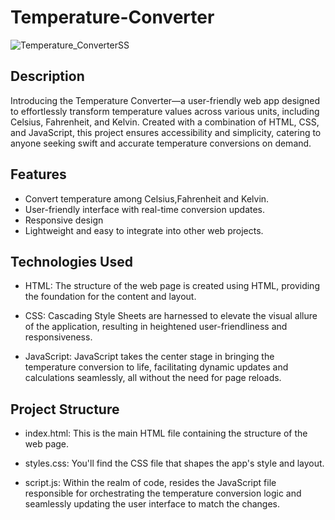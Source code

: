 # Temperature-Converter
![Temperature_ConverterSS](https://github.com/Laharireddy-95/Temperature_Converter/assets/126745704/1b947472-d9b9-4742-9ff7-2bd6e479cf8a)

## Description
Introducing the Temperature Converter—a user-friendly web app designed to effortlessly transform temperature values across various units, including Celsius, Fahrenheit, and Kelvin. Created with a combination of HTML, CSS, and JavaScript, this project ensures accessibility and simplicity, catering to anyone seeking swift and accurate temperature conversions on demand.

## Features
- Convert temperature among Celsius,Fahrenheit and Kelvin.
- User-friendly interface with real-time conversion updates.
- Responsive design 
- Lightweight and easy to integrate into other web projects.

## Technologies Used
- HTML: The structure of the web page is created using HTML, providing the foundation for the content and layout.

- CSS: Cascading Style Sheets are harnessed to elevate the visual allure of the application, resulting in heightened user-friendliness and responsiveness.

- JavaScript: JavaScript takes the center stage in bringing the temperature conversion to life, facilitating dynamic updates and calculations seamlessly, all without the need for page reloads.

## Project Structure
- index.html: This is the main HTML file containing the structure of the web page.

- styles.css: You'll find the CSS file that shapes the app's style and layout.

- script.js: Within the realm of code, resides the JavaScript file responsible for orchestrating the temperature conversion logic and seamlessly updating the user interface to match the changes.





